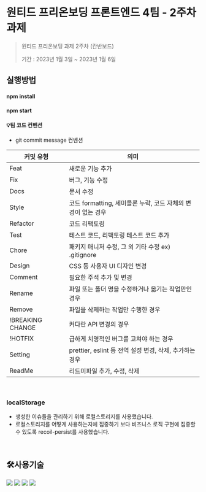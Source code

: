 # 원티드 프리온보딩 프론트엔드 4팀 - 2주차 과제

> 원티드 프리온보딩 과제 2주차 (칸반보드)
>
> 기간 : 2023년 1월 3일 ~ 2023년 1월 6일

## 실행방법

#### npm install

#### npm start


>

#### 💡팀 코드 컨벤션

- git commit message 컨벤션

| 커밋 유형        | 의미                                                         |
| ---------------- | ------------------------------------------------------------ |
| Feat             | 새로운 기능 추가                                             |
| Fix              | 버그, 기능 수정                                              |
| Docs             | 문서 수정                                                    |
| Style            | 코드 formatting, 세미콜론 누락, 코드 자체의 변경이 없는 경우 |
| Refactor         | 코드 리팩토링                                                |
| Test             | 테스트 코드, 리팩토링 테스트 코드 추가                       |
| Chore            | 패키지 매니저 수정, 그 외 기타 수정 ex) .gitignore           |
| Design           | CSS 등 사용자 UI 디자인 변경                                 |
| Comment          | 필요한 주석 추가 및 변경                                     |
| Rename           | 파일 또는 폴더 명을 수정하거나 옮기는 작업만인 경우          |
| Remove           | 파일을 삭제하는 작업만 수행한 경우                           |
| !BREAKING CHANGE | 커다란 API 변경의 경우                                       |
| !HOTFIX          | 급하게 치명적인 버그를 고쳐야 하는 경우                      |
| Setting          | prettier, eslint 등 전역 설정 변경, 삭제, 추가하는 경우      |
| ReadMe           | 리드미파일 추가, 수정, 삭제                                  |

<br />




###  localStorage
* 생성한 이슈들을 관리하기 위해 로컬스토리지를 사용했습니다. 
* 로컬스토리지를 어떻게 사용하는지에 집중하기 보다 비즈니스 로직 구현에 집중할 수 있도록 recoil-persist를 사용했습니다.  

<br />

## 🛠사용기술

<div align=left>
<img src="https://img.shields.io/badge/React-61DAFB?style=for-the-badge&logo=React&logoColor=white" >
<img src="https://img.shields.io/badge/JavaScript-F7DF1E?style=for-the-badge&logo=JavaScript&logoColor=white" >
 <img src="https://img.shields.io/badge/Vercel-000000?style=for-the-badge&logo=Vercel&logoColor=white" >
<img src="https://img.shields.io/badge/styledcomponents-DB7093?style=for-the-badge&logo=styledcomponents&logoColor=white" >

 </div>

<br />
